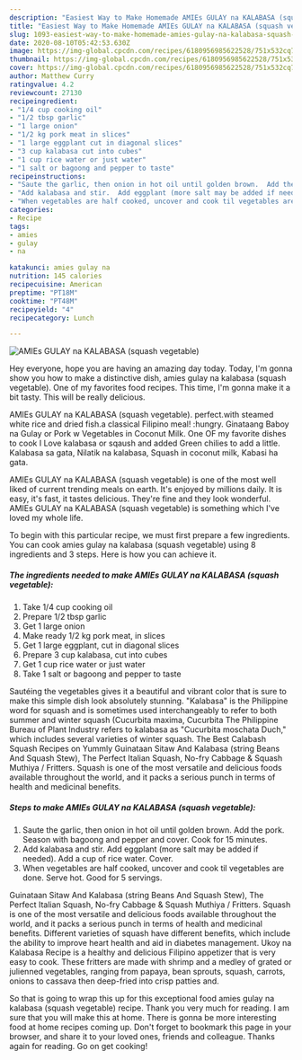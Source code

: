 ```yaml
---
description: "Easiest Way to Make Homemade AMIEs GULAY na KALABASA (squash vegetable)"
title: "Easiest Way to Make Homemade AMIEs GULAY na KALABASA (squash vegetable)"
slug: 1093-easiest-way-to-make-homemade-amies-gulay-na-kalabasa-squash-vegetable
date: 2020-08-10T05:42:53.630Z
image: https://img-global.cpcdn.com/recipes/6180956985622528/751x532cq70/amies-gulay-na-kalabasa-squash-vegetable-recipe-main-photo.jpg
thumbnail: https://img-global.cpcdn.com/recipes/6180956985622528/751x532cq70/amies-gulay-na-kalabasa-squash-vegetable-recipe-main-photo.jpg
cover: https://img-global.cpcdn.com/recipes/6180956985622528/751x532cq70/amies-gulay-na-kalabasa-squash-vegetable-recipe-main-photo.jpg
author: Matthew Curry
ratingvalue: 4.2
reviewcount: 27130
recipeingredient:
- "1/4 cup cooking oil"
- "1/2 tbsp garlic"
- "1 large onion"
- "1/2 kg pork meat in slices"
- "1 large eggplant cut in diagonal slices"
- "3 cup kalabasa cut into cubes"
- "1 cup rice water or just water"
- "1 salt or bagoong and pepper to taste"
recipeinstructions:
- "Saute the garlic, then onion in hot oil until golden brown.  Add the pork.  Season with bagoong and pepper and cover. Cook for 15 minutes."
- "Add kalabasa and stir.  Add eggplant (more salt may be added if needed).  Add a cup of rice water.  Cover."
- "When vegetables are half cooked, uncover and cook til vegetables are done.  Serve hot.  Good for 5 servings."
categories:
- Recipe
tags:
- amies
- gulay
- na

katakunci: amies gulay na 
nutrition: 145 calories
recipecuisine: American
preptime: "PT18M"
cooktime: "PT48M"
recipeyield: "4"
recipecategory: Lunch

---
```



![AMIEs GULAY na KALABASA (squash vegetable)](https://img-global.cpcdn.com/recipes/6180956985622528/751x532cq70/amies-gulay-na-kalabasa-squash-vegetable-recipe-main-photo.jpg)

Hey everyone, hope you are having an amazing day today. Today, I'm gonna show you how to make a distinctive dish, amies gulay na kalabasa (squash vegetable). One of my favorites food recipes. This time, I'm gonna make it a bit tasty. This will be really delicious.

AMIEs GULAY na KALABASA (squash vegetable). perfect.with steamed white rice and dried fish.a classical Filipino meal! :hungry. Ginataang Baboy na Gulay or Pork w Vegetables in Coconut Milk. One OF my favorite dishes to cook I Love kalabasa or sqaush and added Green chilies to add a little. Kalabasa sa gata, Nilatik na kalabasa, Squash in coconut milk, Kabasi ha gata.

AMIEs GULAY na KALABASA (squash vegetable) is one of the most well liked of current trending meals on earth. It's enjoyed by millions daily. It is easy, it's fast, it tastes delicious. They're fine and they look wonderful. AMIEs GULAY na KALABASA (squash vegetable) is something which I've loved my whole life.


To begin with this particular recipe, we must first prepare a few ingredients. You can cook amies gulay na kalabasa (squash vegetable) using 8 ingredients and 3 steps. Here is how you can achieve it.

<!--inarticleads1-->

##### The ingredients needed to make AMIEs GULAY na KALABASA (squash vegetable):

1. Take 1/4 cup cooking oil
1. Prepare 1/2 tbsp garlic
1. Get 1 large onion
1. Make ready 1/2 kg pork meat, in slices
1. Get 1 large eggplant, cut in diagonal slices
1. Prepare 3 cup kalabasa, cut into cubes
1. Get 1 cup rice water or just water
1. Take 1 salt or bagoong and pepper to taste


Sautéing the vegetables gives it a beautiful and vibrant color that is sure to make this simple dish look absolutely stunning. &#34;Kalabasa&#34; is the Philippine word for squash and is sometimes used interchangeably to refer to both summer and winter squash (Cucurbita maxima, Cucurbita The Philippine Bureau of Plant Industry refers to kalabasa as &#34;Cucurbita moschata Duch,&#34; which includes several varieties of winter squash. The Best Calabash Squash Recipes on Yummly Guinataan Sitaw And Kalabasa (string Beans And Squash Stew), The Perfect Italian Squash, No-fry Cabbage &amp; Squash Muthiya / Fritters. Squash is one of the most versatile and delicious foods available throughout the world, and it packs a serious punch in terms of health and medicinal benefits. 

<!--inarticleads2-->

##### Steps to make AMIEs GULAY na KALABASA (squash vegetable):

1. Saute the garlic, then onion in hot oil until golden brown.  Add the pork.  Season with bagoong and pepper and cover. Cook for 15 minutes.
1. Add kalabasa and stir.  Add eggplant (more salt may be added if needed).  Add a cup of rice water.  Cover.
1. When vegetables are half cooked, uncover and cook til vegetables are done.  Serve hot.  Good for 5 servings.


Guinataan Sitaw And Kalabasa (string Beans And Squash Stew), The Perfect Italian Squash, No-fry Cabbage &amp; Squash Muthiya / Fritters. Squash is one of the most versatile and delicious foods available throughout the world, and it packs a serious punch in terms of health and medicinal benefits. Different varieties of squash have different benefits, which include the ability to improve heart health and aid in diabetes management. Ukoy na Kalabasa Recipe is a healthy and delicious Filipino appetizer that is very easy to cook. These fritters are made with shrimp and a medley of grated or julienned vegetables, ranging from papaya, bean sprouts, squash, carrots, onions to cassava then deep-fried into crisp patties and. 

So that is going to wrap this up for this exceptional food amies gulay na kalabasa (squash vegetable) recipe. Thank you very much for reading. I am sure that you will make this at home. There is gonna be more interesting food at home recipes coming up. Don't forget to bookmark this page in your browser, and share it to your loved ones, friends and colleague. Thanks again for reading. Go on get cooking!
